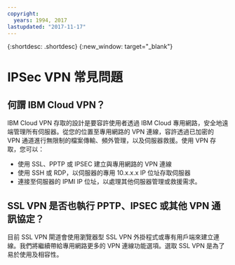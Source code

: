 ```yaml
---
copyright:
  years: 1994, 2017
lastupdated: "2017-11-17"
---
```


{:shortdesc: .shortdesc}
{:new_window: target="_blank"}


# IPSec VPN 常見問題

## 何謂 IBM Cloud VPN？

IBM Cloud VPN 存取的設計是要容許使用者透過 IBM Cloud 專用網路，安全地遠端管理所有伺服器。從您的位置至專用網路的 VPN 連線，容許透過已加密的 VPN 通道進行無限制的檔案傳輸、頻外管理，以及伺服器救援。使用 VPN 存取，您可以：

* 使用 SSL、PPTP 或 IPSEC 建立與專用網路的 VPN 連線
* 使用 SSH 或 RDP，以伺服器的專用 10.x.x.x IP 位址存取伺服器
* 連接至伺服器的 IPMI IP 位址，以處理其他伺服器管理或救援需求。


## SSL VPN 是否也執行 PPTP、IPSEC 或其他 VPN 通訊協定？

目前 SSL VPN 閘道會使用瀏覽器型 SSL VPN 外掛程式或專有用戶端來建立連線。我們將繼續帶給專用網路更多的 VPN 連線功能選項。選取 SSL VPN 是為了易於使用及相容性。
